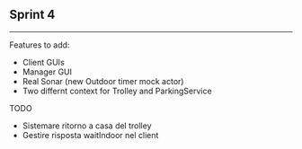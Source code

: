 ## Sprint 4
----------------------------------------------------------------
Features to add:
<ul>
<li>Client GUIs
<li>Manager GUI
<li>Real Sonar (new Outdoor timer mock actor)
<li>Two differnt context for Trolley and ParkingService
</ul>

TODO

<ul>
<li> Sistemare ritorno a casa del trolley
<li> Gestire risposta waitIndoor nel client
</ul>